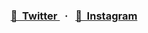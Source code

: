 <h3 align="center">
<a href="https://twitter.com/DontBeThisWay">
    💬&nbsp;&nbsp;Twitter
  </a>&nbsp;&nbsp;·&nbsp;&nbsp;

  <a href="https://www.instagram.com/armagbi">
    📸&nbsp;&nbsp;Instagram
  </a>
</h3>
